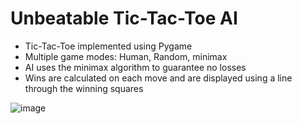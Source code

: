 # Unbeatable Tic-Tac-Toe AI 

- Tic-Tac-Toe implemented using Pygame
- Multiple game modes: Human, Random, minimax
- AI uses the minimax algorithm to guarantee no losses
- Wins are calculated on each move and are displayed using a line through the winning squares
  
![image](https://github.com/OliverHeber/Unbeatable-TicTacToe-AI/assets/68522274/d895794e-ed7b-4808-90e6-542766ccd562)
